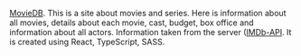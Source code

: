 [MovieDB](https://oleksii-riznychenko.github.io/movieDB/). This is a site about movies and series. Here is information about all movies, details about each movie, cast, budget, box office and information about all actors. Information taken from the server ([IMDb-API](https://imdb-api.com/). It is created using React, TypeScript, SASS.
